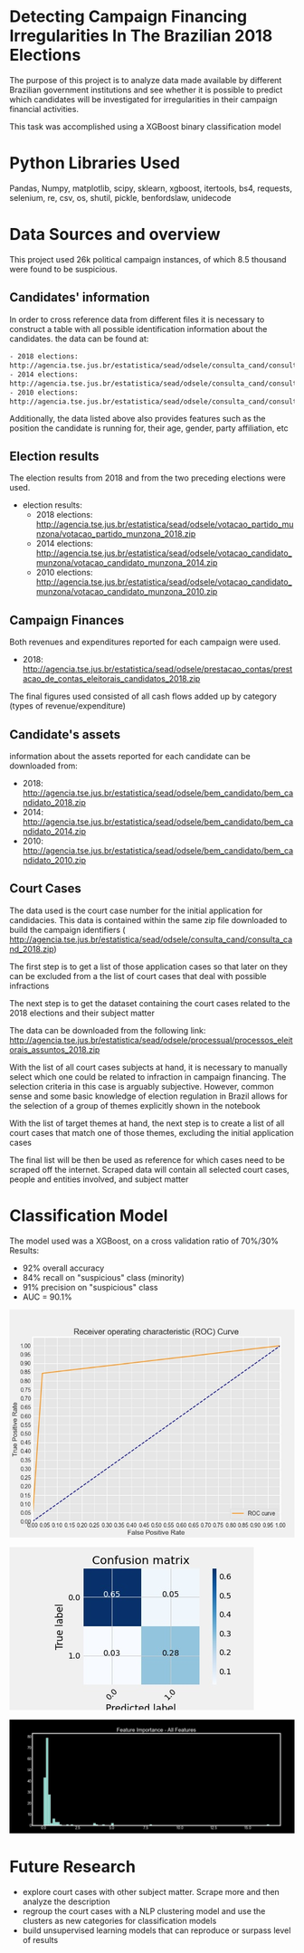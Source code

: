 # Detecting Campaign Financing Irregularities In The Brazilian 2018 Elections

The purpose of this project is to analyze data made available by different Brazilian government institutions and see whether it is possible to predict which candidates will be investigated for irregularities in their campaign financial activities.

This task was accomplished using a XGBoost binary classification model

# Python Libraries Used

Pandas, Numpy, matplotlib, scipy, sklearn, xgboost, itertools, bs4, requests, selenium, re, csv, os, shutil, pickle, benfordslaw, unidecode

#  Data Sources and overview

This project used 26k political campaign instances, of which 8.5 thousand were found to be suspicious.




## Candidates' information

In order to cross reference data from different files it is necessary to construct a table with all possible identification information about the candidates. the data can be found at:

    - 2018 elections: http://agencia.tse.jus.br/estatistica/sead/odsele/consulta_cand/consulta_cand_2018.zip
    - 2014 elections: http://agencia.tse.jus.br/estatistica/sead/odsele/consulta_cand/consulta_cand_2014.zip
    - 2010 elections: http://agencia.tse.jus.br/estatistica/sead/odsele/consulta_cand/consulta_cand_2010.zip
    

Additionally, the data listed above also provides features such as the position the candidate is running for, their age, gender, party affiliation, etc

## Election results

The election results from 2018 and from the two preceding elections were used. 

- election results:
    - 2018 elections: http://agencia.tse.jus.br/estatistica/sead/odsele/votacao_partido_munzona/votacao_partido_munzona_2018.zip
    - 2014 elections: http://agencia.tse.jus.br/estatistica/sead/odsele/votacao_candidato_munzona/votacao_candidato_munzona_2014.zip
    - 2010 elections: http://agencia.tse.jus.br/estatistica/sead/odsele/votacao_candidato_munzona/votacao_candidato_munzona_2010.zip
    

## Campaign Finances
Both revenues and expenditures reported for each campaign were used. 
- 2018: http://agencia.tse.jus.br/estatistica/sead/odsele/prestacao_contas/prestacao_de_contas_eleitorais_candidatos_2018.zip

The final figures used consisted of all cash flows added up by category (types of revenue/expenditure)

## Candidate's assets

information about the assets reported for each candidate can be downloaded from:
- 2018: http://agencia.tse.jus.br/estatistica/sead/odsele/bem_candidato/bem_candidato_2018.zip
- 2014: http://agencia.tse.jus.br/estatistica/sead/odsele/bem_candidato/bem_candidato_2014.zip
- 2010: http://agencia.tse.jus.br/estatistica/sead/odsele/bem_candidato/bem_candidato_2010.zip

## Court Cases

The data used is the court case number for the initial application for candidacies. This data is contained within the same zip file downloaded to build the campaign identifiers ( http://agencia.tse.jus.br/estatistica/sead/odsele/consulta_cand/consulta_cand_2018.zip)

The first step is to get a list of those application cases so that later on they can be excluded from a the list of court cases that deal with possible infractions

The next step is to get the dataset containing the court cases related to the 2018 elections and their subject matter

The data can be downloaded from the following link: http://agencia.tse.jus.br/estatistica/sead/odsele/processual/processos_eleitorais_assuntos_2018.zip

With the list of all court cases subjects at hand, it is necessary to manually select which one could be related to infraction in campaign financing.
The selection criteria in this case is arguably subjective. However, common sense and some basic knowledge of election regulation in Brazil allows for the selection of a group of themes explicitly shown in the notebook

With the list of target themes at hand, the next step is to create a list of all court cases that match one of those themes, excluding the initial application cases

The final list will be then be used as reference for which cases need to be scraped off the internet. Scraped data will contain all selected court cases, people and entities involved, and subject matter

# Classification Model

The model used was a XGBoost, on a cross validation ratio of 70%/30%
Results:
- 92% overall accuracy
- 84% recall on "suspicious" class (minority)
- 91% precision on "suspicious" class
- AUC = 90.1%

![alt text](https://github.com/fecezar/Capstone/blob/main/AUC.jpeg?raw=true)

![alt text](https://github.com/fecezar/Capstone/blob/main/conf_matrix.jpeg?raw=true)

![alt text](https://github.com/fecezar/Capstone/blob/main/feat_import.jpeg?raw=true)

# Future Research
- explore court cases with other subject matter. Scrape more and then analyze the description
- regroup the court cases with a NLP clustering model and use the clusters as new categories for classification models
- build unsupervised learning models that can reproduce or surpass level of results
